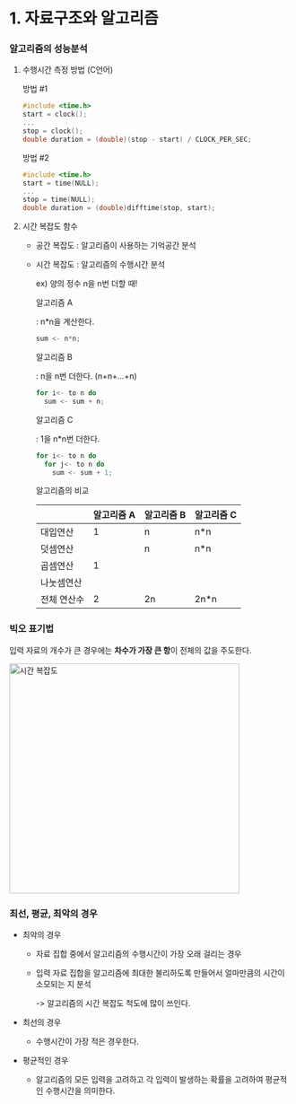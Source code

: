 # 1. 자료구조와 알고리즘

### 알고리즘의 성능분석

1. 수행시간 측정 방법 (C언어)

   방법 #1

   ```c
   #include <time.h>
   start = clock();
   ...
   stop = clock();
   double duration = (double)(stop - start) / CLOCK_PER_SEC;
   ```

   방법 #2

   ```c
   #include <time.h>
   start = time(NULL);
   ...
   stop = time(NULL);
   double duration = (double)difftime(stop, start);
   ```

2. 시간 복잡도 함수

   - 공간 복잡도 : 알고리즘이 사용하는 기억공간 분석

   - 시간 복잡도 : 알고리즘의 수행시간 분석

     ex) 양의 정수 n을 n번 더할 때!

     알고리즘 A

     : n*n을 계산한다.

     ```c
     sum <- n*n;
     ```

     알고리즘 B

     : n을 n번 더한다. (n+n+...+n)

     ```c
     for i<- to n do
       sum <- sum + n;
     ```

     알고리즘 C

     : 1을 n*n번 더한다.

     ```c
     for i<- to n do
       for j<- to n do
         sum <- sum + 1;
     ```

     알고리즘의 비교

     |             | 알고리즘 A | 알고리즘 B | 알고리즘 C |
     | ----------- | ---------- | ---------- | ---------- |
     | 대입연산    | 1          | n          | n*n        |
     | 덧셈연산    |            | n          | n*n        |
     | 곱셈연산    | 1          |            |            |
     | 나눗셈연산  |            |            |            |
     | 전체 연산수 | 2          | 2n         | 2n*n       |



### 빅오 표기법

입력 자료의 개수가 큰 경우에는 **차수가 가장 큰 항**이 전체의 값을 주도한다. 

<img width="410" alt="시간 복잡도" src="https://user-images.githubusercontent.com/47661695/88028501-b6656f80-cb73-11ea-8b41-37425ca90d12.png">



### 최선, 평균, 최악의 경우

- 최악의 경우

  - 자료 집합 중에서 알고리즘의 수행시간이 가장 오래 걸리는 경우

  - 입력 자료 집합을 알고리즘에 최대한 불리하도록 만들어서 얼마만큼의 시간이 소모되는 지 분석

    -> 알고리즘의 시간 복잡도 척도에 많이 쓰인다.

- 최선의 경우
  
  - 수행시간이 가장 적은 경우한다.
- 평균적인 경우
  
  - 알고리즘의 모든 입력을 고려하고 각 입력이 발생하는 확률을 고려하여 평균적인 수행시간을 의미한다.